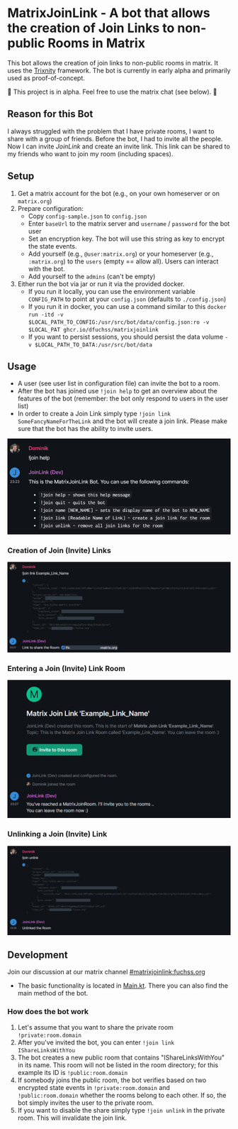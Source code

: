 # MatrixJoinLink - A bot that allows the creation of Join Links to non-public Rooms in Matrix

This bot allows the creation of join links to non-public rooms in matrix. It uses the [Trixnity](https://trixnity.gitlab.io/trixnity/) framework.
The bot is currently in early alpha and primarily used as proof-of-concept.

🔨 This project is in alpha. Feel free to use the matrix chat (see below). 🔨

## Reason for this Bot

I always struggled with the problem that I have private rooms, I want to share with a group of friends. Before the bot, I had to invite all the people. Now I
can invite _JoinLink_ and create an invite link. This link can be shared to my friends who want to join my room (including spaces).

## Setup

1. Get a matrix account for the bot (e.g., on your own homeserver or on `matrix.org`)
2. Prepare configuration:
    * Copy `config-sample.json` to `config.json`
    * Enter `baseUrl` to the matrix server and `username` / `password` for the bot user
    * Set an encryption key. The bot will use this string as key to encrypt the state events.
    * Add yourself (e.g., `@user:matrix.org`) or your homeserver (e.g., `:matrix.org`) to the `users` (empty == allow all). Users can interact with the bot.
    * Add yourself to the `admins` (can't be empty)
3. Either run the bot via jar or run it via the provided docker.
    * If you run it locally, you can use the environment variable `CONFIG_PATH` to point at your `config.json` (defaults to `./config.json`)
    * If you run it in docker, you can use a command similar to
      this `docker run -itd -v $LOCAL_PATH_TO_CONFIG:/usr/src/bot/data/config.json:ro -v $LOCAL_PAT ghcr.io/dfuchss/matrixjoinlink`
    * If you want to persist sessions, you should persist the data volume `-v $LOCAL_PATH_TO_DATA:/usr/src/bot/data`

## Usage

* A user (see user list in configuration file) can invite the bot to a room.
* After the bot has joined use `!join help` to get an overview about the features of the bot (remember: the bot only respond to users in the user list)
* In order to create a Join Link simply type `!join link SomeFancyNameForTheLink` and the bot will create a join link. Please make sure that the bot has the ability to invite users.

![Help](.docs/help.png)

### Creation of Join (Invite) Links
![Creation](.docs/creation.png)

### Entering a Join (Invite) Link Room
![Enter](.docs/joined.png)

### Unlinking a Join (Invite) Link
![Unlink](.docs/unlink.png)

## Development

Join our discussion at our matrix channel [#matrixjoinlink:fuchss.org](https://matrix.to/#/#matrixjoinlink:fuchss.org)

* The basic functionality is located in [Main.kt](src/main/kotlin/org/fuchss/matrix/joinlink/Main.kt). There you can also find the main method of the bot.

### How does the bot work

1. Let's assume that you want to share the private room `!private:room.domain`
2. After you've invited the bot, you can enter `!join link IShareLinksWithYou`
3. The bot creates a new public room that contains "IShareLinksWithYou" in its name. This room will not be listed in the room directory; for this example its ID
   is `!public:room.domain`
4. If somebody joins the public room, the bot verifies based on two encrypted state events in `!private:room.domain` and `!public:room.domain` whether the rooms
   belong to each other. If so, the bot simply invites the user to the private room.
5. If you want to disable the share simply type `!join unlink` in the private room. This will invalidate the join link.
